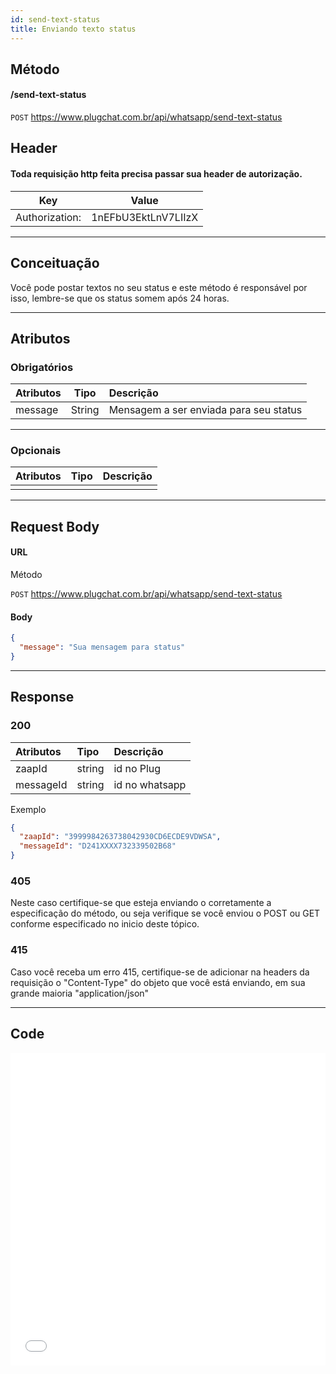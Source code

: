 ```yaml
---
id: send-text-status
title: Enviando texto status
---
```


## Método

#### /send-text-status

`POST` https://www.plugchat.com.br/api/whatsapp/send-text-status

## Header
#### Toda requisição http feita precisa passar sua header de autorização.


| Key            | Value                   |
| :------------: |   :---------------:     |
| Authorization: |   1nEFbU3EktLnV7LIIzX   |

---

## Conceituação

Você pode postar textos no seu status e este método é responsável  por isso, lembre-se que os status somem após 24 horas.

---

## Atributos

### Obrigatórios

| Atributos |  Tipo  | Descrição                              |
| :-------- | :----: | :------------------------------------- |
| message   | String | Mensagem a ser enviada para seu status |

---

### Opcionais

| Atributos | Tipo | Descrição |
| :-------- | :--: | :-------- |
|           |      |           |

---

## Request Body

#### URL

Método

`POST` https://www.plugchat.com.br/api/whatsapp/send-text-status

#### Body

```json
{
  "message": "Sua mensagem para status"
}
```

---

## Response

### 200

| Atributos | Tipo   | Descrição      |
| :-------- | :----- | :------------- |
| zaapId    | string | id no Plug     |
| messageId | string | id no whatsapp |

Exemplo

```json
{
  "zaapId": "3999984263738042930CD6ECDE9VDWSA",
  "messageId": "D241XXXX732339502B68"
}
```

### 405

Neste caso certifique-se que esteja enviando o corretamente a especificação do método, ou seja verifique se você enviou o POST ou GET conforme especificado no inicio deste tópico.

### 415

Caso você receba um erro 415, certifique-se de adicionar na headers da requisição o "Content-Type" do objeto que você está enviando, em sua grande maioria "application/json"

---

## Code

<iframe src="//api.apiembed.com/?source=https://raw.githubusercontent.com/fourpixelit/plug-chat-docs/main/json-examples/send-text-status.json&targets=all" frameborder="0" scrolling="no" width="100%" height="500px" seamless></iframe>
